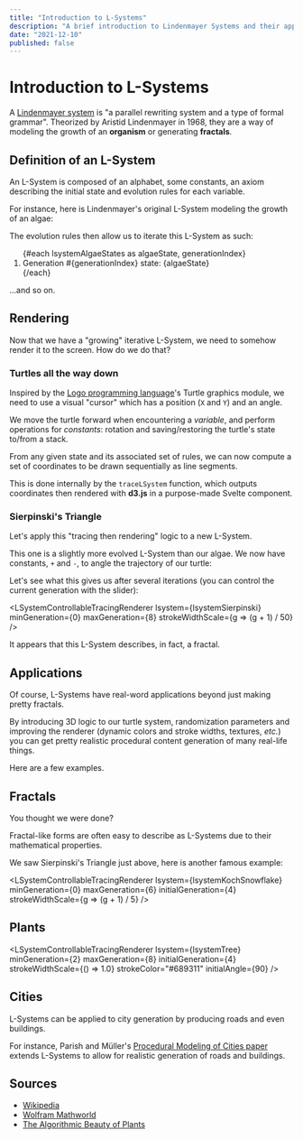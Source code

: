 ```yaml
---
title: "Introduction to L-Systems"
description: "A brief introduction to Lindenmayer Systems and their applications."
date: "2021-12-10"
published: false
---
```


<script lang="ts">
  import {
    createLSystem,
    iteratedLSystem,
    lsystemAlgaeDescriptor,
    lsystemTreeDescriptorFactory,
    lsystemKochSnowflakeDescriptorFactory,
    lsystemSierpinskiTriangleDescriptorFactory,
  } from "$lib/lsystems/lsystem";
  import LSystemDescriptorWidget from "$lib/lsystems/LSystemDescriptorWidget.svelte";
  import LSystemTracingRenderer from "$lib/lsystems/LSystemTracingRenderer.svelte";
  import LSystemControllableTracingRenderer from "$lib/lsystems/LSystemControllableTracingRenderer.svelte";

  // Algae
  const lsystemAlgae = createLSystem(lsystemAlgaeDescriptor);
  const lsystemAlgaeStates = [lsystemAlgae.descriptor.axiom];
  for (let i = 1; i <= 6; i++) {
    const newState = iteratedLSystem(lsystemAlgae);
    ++lsystemAlgae.generation;
    lsystemAlgae.state = newState;
    lsystemAlgaeStates.push(newState);
  }

  // Sierpinski Triangle
  const lsystemSierpinski = createLSystem(lsystemSierpinskiTriangleDescriptorFactory(120));

  // Koch's Snowflake
  const lsystemKochSnowflake = createLSystem(lsystemKochSnowflakeDescriptorFactory(60));

  // "Tree"
  const lsystemTree = createLSystem(lsystemTreeDescriptorFactory(22.5));
</script>

# Introduction to L-Systems

A [Lindenmayer system](https://www.wikiwand.com/en/L-system) is "a parallel rewriting system and a type of formal grammar". Theorized by Aristid Lindenmayer in 1968, they are a way of modeling the growth of an **organism** or generating **fractals**.

## Definition of an L-System

An L-System is composed of an alphabet, some constants, an axiom describing the initial state and evolution rules for each variable.

For instance, here is Lindenmayer's original L-System modeling the growth of an algae:

<LSystemDescriptorWidget descriptor={lsystemAlgaeDescriptor} />

The evolution rules then allow us to iterate this L-System as such:

<ol class="flex flex-col">
{#each lsystemAlgaeStates as algaeState, generationIndex}
  <li>Generation #{generationIndex} state: {algaeState}</li>
{/each}
</ol>

...and so on.

## Rendering

Now that we have a "growing" iterative L-System, we need to somehow render it to the screen. How do we do that?

### Turtles all the way down

Inspired by the [Logo programming language](<https://en.wikipedia.org/wiki/Logo_(programming_language)>)'s Turtle graphics module, we need to use a visual "cursor" which has a position (`X` and `Y`) and an angle.

We move the turtle forward when encountering a _variable_, and perform operations for _constants_: rotation and saving/restoring the turtle's state to/from a stack.

From any given state and its associated set of rules, we can now compute a set of coordinates to be drawn sequentially as line segments.

This is done internally by the `traceLSystem` function, which outputs coordinates then rendered with **d3.js** in a purpose-made Svelte component.

### Sierpinski's Triangle

Let's apply this "tracing then rendering" logic to a new L-System.

This one is a slightly more evolved L-System than our algae. We now have constants, `+` and `-`, to angle the trajectory of our turtle:

<LSystemDescriptorWidget descriptor={lsystemSierpinski.descriptor} />

Let's see what this gives us after several iterations (you can control the current generation with the slider):

<LSystemControllableTracingRenderer
  lsystem={lsystemSierpinski}
  minGeneration={0}
  maxGeneration={8}
  strokeWidthScale={g => (g + 1) / 50}
/>

It appears that this L-System describes, in fact, a fractal.

## Applications

Of course, L-Systems have real-word applications beyond just making pretty fractals.

By introducing 3D logic to our turtle system, randomization parameters and improving the renderer (dynamic colors and stroke widths, textures, _etc._) you can get pretty realistic procedural content generation of many real-life things.

Here are a few examples.

## Fractals

You thought we were done?

Fractal-like forms are often easy to describe as L-Systems due to their mathematical properties.

We saw Sierpinski's Triangle just above, here is another famous example:

<LSystemDescriptorWidget descriptor={lsystemKochSnowflake.descriptor} />

<LSystemControllableTracingRenderer
  lsystem={lsystemKochSnowflake}
  minGeneration={0}
  maxGeneration={6}
  initialGeneration={4}
  strokeWidthScale={g => (g + 1) / 5}
/>

## Plants

<LSystemDescriptorWidget descriptor={lsystemTree.descriptor} />

<LSystemControllableTracingRenderer
  lsystem={lsystemTree}
  minGeneration={2}
  maxGeneration={8}
  initialGeneration={4}
  strokeWidthScale={() => 1.0}
  strokeColor="#689311"
  initialAngle={90}
/>

## Cities

L-Systems can be applied to city generation by producing roads and even buildings.

For instance, Parish and Müller's [Procedural Modeling of Cities paper](https://www.researchgate.net/publication/220720591_Procedural_Modeling_of_Cities) extends L-Systems to allow for realistic generation of roads and buildings.

## Sources

- [Wikipedia](https://www.wikiwand.com/en/L-system)
- [Wolfram Mathworld](https://mathworld.wolfram.com/LindenmayerSystem.html)
- [The Algorithmic Beauty of Plants](http://algorithmicbotany.org/papers/#abop)
